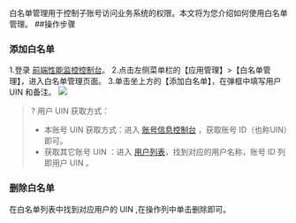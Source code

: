 ﻿
白名单管理用于控制子账号访问业务系统的权限。本文将为您介绍如何使用白名单管理。
##操作步骤
### 添加白名单
1.登录 [前端性能监控控制台](https://console.cloud.tencent.com/rum)。
2.点击左侧菜单栏的【应用管理】>【白名单管理】，进入白名单管理页面。
3.单击坐上方的【添加白名单】，在弹框中填写用户 UIN 和备注。
![](https://main.qcloudimg.com/raw/3f59563a2cf44f514ba96a6250739c62.png)
>? 用户 UIN 获取方式：
>- 本账号 UIN 获取方式：进入 [账号信息控制台](https://console.cloud.tencent.com/developer) ，获取账号 ID（也称UIN）即可。
>- 获取其它账号 UIN ：进入 [用户列表](https://console.cloud.tencent.com/cam)，找到对应的用户名称，账号 ID 列即用户 UIN 。

### 删除白名单
在白名单列表中找到对应用户的 UIN ,在操作列中单击删除即可。
